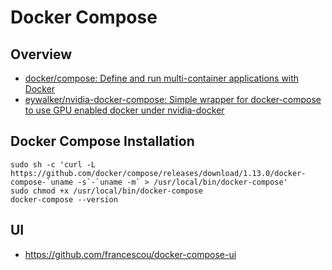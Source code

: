 # Docker Compose

## Overview

- [docker/compose: Define and run multi-container applications with Docker](https://github.com/docker/compose)
- [eywalker/nvidia-docker-compose: Simple wrapper for docker-compose to use GPU enabled docker under nvidia-docker](https://github.com/eywalker/nvidia-docker-compose)

## Docker Compose Installation

    sudo sh -c 'curl -L https://github.com/docker/compose/releases/download/1.13.0/docker-compose-`uname -s`-`uname -m` > /usr/local/bin/docker-compose'
    sudo chmod +x /usr/local/bin/docker-compose
    docker-compose --version

## UI

- https://github.com/francescou/docker-compose-ui
